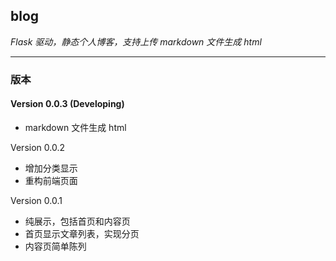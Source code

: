 ## blog
*Flask 驱动，静态个人博客，支持上传 markdown 文件生成 html*  

---
### 版本
#### Version 0.0.3 (Developing)

- markdown 文件生成 html


Version 0.0.2

- 增加分类显示
- 重构前端页面
  
 Version 0.0.1  
  
- 纯展示，包括首页和内容页
- 首页显示文章列表，实现分页
- 内容页简单陈列
